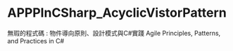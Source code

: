 # APPPInCSharp_AcyclicVistorPattern

無瑕的程式碼 : 物件導向原則、設計模式與C#實踐 Agile Principles, Patterns, and Practices in C#